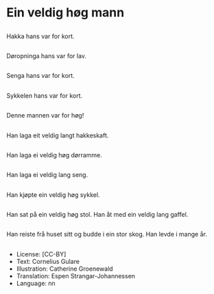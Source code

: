 # Ein veldig høg mann

##
Hakka hans var for kort.

##
Døropninga hans var for lav.

##
Senga hans var for kort.

##
Sykkelen hans var for kort.

##
Denne mannen var for høg!

##
Han laga eit veldig langt hakkeskaft.

##
Han laga ei veldig høg dørramme.

##
Han laga ei veldig lang seng.

##
Han kjøpte ein veldig høg sykkel.

##
Han sat på ein veldig høg stol. Han åt med ein veldig lang gaffel.

##
Han reiste frå huset sitt og budde i ein stor skog. Han levde i mange år.

##
* License: [CC-BY]
* Text: Cornelius Gulare
* Illustration: Catherine Groenewald
* Translation: Espen Strangar-Johannessen
* Language: nn
